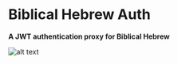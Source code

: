 # Biblical Hebrew Auth

**A JWT authentication proxy for Biblical Hebrew**

![alt text](auth-server-drawio.png "Authentication server architecture")
